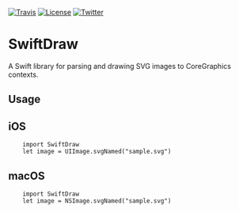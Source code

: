 [![Travis](https://img.shields.io/travis/swhitty/SwiftDraw.svg)](https://travis-ci.org/swhitty/SwiftDraw)
[![License](https://img.shields.io/badge/license-zlib-lightgrey.svg)](https://opensource.org/licenses/Zlib)
[![Twitter](https://img.shields.io/badge/twitter-@simonwhitty-blue.svg)](http://twitter.com/simonwhitty)

# SwiftDraw

A Swift library for parsing and drawing SVG images to CoreGraphics contexts.

## Usage

## iOS

        import SwiftDraw
        let image = UIImage.svgNamed("sample.svg")

## macOS

        import SwiftDraw
        let image = NSImage.svgNamed("sample.svg")

